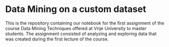 # Data Mining on a custom dataset 
This is the repository containing our notebook for the first assignment of the course Data Mining Techniques offered at Vrije University to master students.
The assignment consisted of analyzing and exploring data that was created during the first lecture of the course. 
